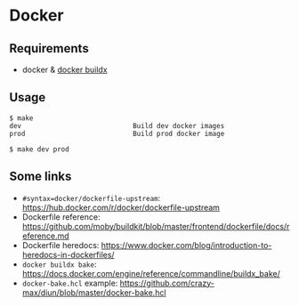 # Docker

## Requirements

- docker & [docker buildx](https://github.com/docker/buildx)

## Usage

```
$ make
dev                            Build dev docker images
prod                           Build prod docker image

$ make dev prod
```

## Some links

- `#syntax=docker/dockerfile-upstream`: https://hub.docker.com/r/docker/dockerfile-upstream
- Dockerfile reference: https://github.com/moby/buildkit/blob/master/frontend/dockerfile/docs/reference.md
- Dockerfile heredocs: https://www.docker.com/blog/introduction-to-heredocs-in-dockerfiles/
- `docker buildx bake`: https://docs.docker.com/engine/reference/commandline/buildx_bake/
- `docker-bake.hcl` example: https://github.com/crazy-max/diun/blob/master/docker-bake.hcl
